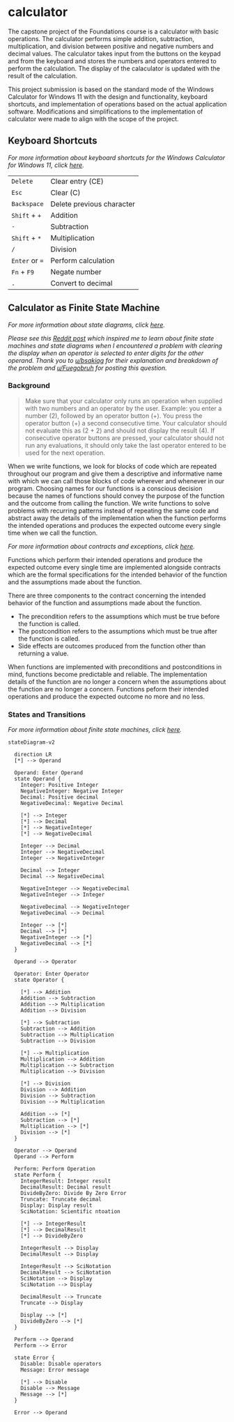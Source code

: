 # calculator

The capstone project of the Foundations course is a calculator with basic operations. The calculator performs simple addition, subtraction, multiplication, and division between positive and negative numbers and decimal values. The calculator takes input from the buttons on the keypad and from the keyboard and stores the numbers and operators entered to perform the calculation. The display of the calaculator is updated with the result of the calculation.

This project submission is based on the standard mode of the Windows Calculator for Windows 11 with the design and functionality, keyboard shortcuts, and implementation of operations based on the actual application software. Modifications and simplifications to the implementation of calculator were made to align with the scope of the project.

## Keyboard Shortcuts
*For more information about keyboard shortcuts for the Windows Calculator for Windows 11, click [here](https://support.microsoft.com/en-us/windows/keyboard-shortcuts-in-apps-139014e7-177b-d1f3-eb2e-7298b2599a34#bkmk_cal).*

|        |        |
| --- | --- |
| `Delete` | Clear entry (CE) |
| `Esc` | Clear (C) |
| `Backspace` | Delete previous character |
| `Shift` + `+` | Addition
| `-` | Subtraction
| `Shift` + `*` | Multiplication
| `/` | Division
| `Enter` or `=` | Perform calculation
| `Fn` + `F9` | Negate number
| `.` | Convert to decimal

## Calculator as Finite State Machine

*For more information about state diagrams, click [here](https://en.wikipedia.org/wiki/State_diagram).*

*Please see this [Reddit post](https://www.reddit.com/r/learnprogramming/comments/vkm9cr/how_to_clear_a_first_number_from_a_calculators/) which inspired me to learn about finite state machines and state diagrams when I encountered a problem with clearing the display when an operator is selected to enter digits for the other operand. Thank you to [u/bsakiag](https://www.reddit.com/user/bsakiag/) for their explanation and breakdown of the problem and [u/Fuegobruh](https://www.reddit.com/user/Fuegobruh/) for posting this question.*

### Background

> Make sure that your calculator only runs an operation when supplied with two numbers and an operator by the user. Example: you enter a number (2), followed by an operator button (+). You press the operator button (+) a second consecutive time. Your calculator should not evaluate this as (2 + 2) and should not display the result (4). If consecutive operator buttons are pressed, your calculator should not run any evaluations, it should only take the last operator entered to be used for the next operation.

When we write functions, we look for blocks of code which are repeated throughout our program and give them a descriptive and informative name with which we can call those blocks of code wherever and whenever in our program. Choosing names for our functions is a conscious decision because the names of functions should convey the purpose of the function and the outcome from calling the function. We write functions to solve problems with recurring patterns instead of repeating the same code and abstract away the details of the implementation when the function performs the intended operations and produces the expected outcome every single time when we call the function.

*For more information about contracts and exceptions, click [here](https://ics.uci.edu/~thornton/ics46/Notes/ContractsAndExceptions/).*

Functions which perform their intended operations and produce the expected outcome every single time are implemented alongside contracts which are the formal specifications for the intended behavior of the function and the assumptions made about the function. 

There are three components to the contract concerning the intended behavior of the function and assumptions made about the function.
- The precondition refers to the assumptions which must be true before the function is called.
- The postcondition refers to the assumptions which must be true after the function is called.
- Side effects are outcomes produced from the function other than returning a value.

When functions are implemented with preconditions and postconditions in mind, functions become predictable and reliable. The implementation details of the function are no longer a concern when the assumptions about the function are no longer a concern. Functions peform their intended operations and produce the expected outcome no more and no less.

### States and Transitions

*For more information about finite state machines, click [here](https://en.wikipedia.org/wiki/Finite-state_machine).*



```mermaid
stateDiagram-v2

  direction LR
  [*] --> Operand

  Operand: Enter Operand
  state Operand {
    Integer: Positive Integer
    NegativeInteger: Negative Integer
    Decimal: Positive decimal    
    NegativeDecimal: Negative Decimal

    [*] --> Integer
    [*] --> Decimal
    [*] --> NegativeInteger
    [*] --> NegativeDecimal

    Integer --> Decimal
    Integer --> NegativeDecimal
    Integer --> NegativeInteger

    Decimal --> Integer
    Decimal --> NegativeDecimal

    NegativeInteger --> NegativeDecimal
    NegativeInteger --> Integer

    NegativeDecimal --> NegativeInteger
    NegativeDecimal --> Decimal

    Integer --> [*]
    Decimal --> [*]
    NegativeInteger --> [*]
    NegativeDecimal --> [*]
  }

  Operand --> Operator

  Operator: Enter Operator
  state Operator {

    [*] --> Addition
    Addition --> Subtraction
    Addition --> Multiplication
    Addition --> Division

    [*] --> Subtraction
    Subtraction --> Addition
    Subtraction --> Multiplication
    Subtraction --> Division

    [*] --> Multiplication
    Multiplication --> Addition
    Multiplication --> Subtraction
    Multiplication --> Division

    [*] --> Division
    Division --> Addition
    Division --> Subtraction
    Division --> Multiplication

    Addition --> [*]
    Subtraction --> [*]
    Multiplication --> [*]
    Division --> [*]
  }

  Operator --> Operand
  Operand --> Perform

  Perform: Perform Operation
  state Perform {
    IntegerResult: Integer result
    DecimalResult: Decimal result
    DivideByZero: Divide By Zero Error
    Truncate: Truncate decimal
    Display: Display result 
    SciNotation: Scientific ntoation

    [*] --> IntegerResult
    [*] --> DecimalResult
    [*] --> DivideByZero

    IntegerResult --> Display
    DecimalResult --> Display

    IntegerResult --> SciNotation
    DecimalResult --> SciNotation
    SciNotation --> Display
    SciNotation --> Display

    DecimalResult --> Truncate
    Truncate --> Display

    Display --> [*]
    DivideByZero --> [*]
  }

  Perform --> Operand
  Perform --> Error

  state Error {
    Disable: Disable operators
    Message: Error message

    [*] --> Disable
    Disable --> Message
    Message --> [*]
  }

  Error --> Operand
```